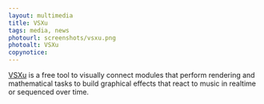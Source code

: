 ```yaml
---
layout: multimedia
title: VSXu
tags: media, news
photourl: screenshots/vsxu.png
photoalt: VSXu
copynotice:
---
```


[VSXu](http://vsxu.com/) is a free tool to visually connect modules that perform
rendering and mathematical tasks to build graphical effects that react to music
in realtime or sequenced over time.

